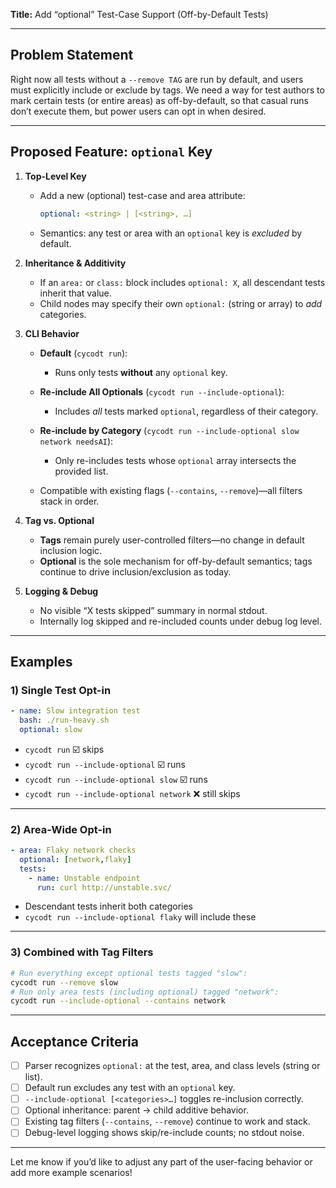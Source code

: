**Title:**  Add “optional” Test-Case Support (Off-by-Default Tests)

---

## Problem Statement

Right now all tests without a `--remove TAG` are run by default, and users must explicitly include or exclude by tags. We need a way for test authors to mark certain tests (or entire areas) as off-by-default, so that casual runs don’t execute them, but power users can opt in when desired.

---

## Proposed Feature: `optional` Key

1. **Top-Level Key**

   * Add a new (optional) test-case and area attribute:

     ```yaml
     optional: <string> | [<string>, …]
     ```
   * Semantics: any test or area with an `optional` key is *excluded* by default.

2. **Inheritance & Additivity**

   * If an `area:` or `class:` block includes `optional: X`, all descendant tests inherit that value.
   * Child nodes may specify their own `optional:` (string or array) to *add* categories.

3. **CLI Behavior**

   * **Default** (`cycodt run`):

     * Runs only tests **without** any `optional` key.
   * **Re-include All Optionals** (`cycodt run --include-optional`):

     * Includes *all* tests marked `optional`, regardless of their category.
   * **Re-include by Category** (`cycodt run --include-optional slow network needsAI`):

     * Only re-includes tests whose `optional` array intersects the provided list.
   * Compatible with existing flags (`--contains`, `--remove`)—all filters stack in order.

4. **Tag vs. Optional**

   * **Tags** remain purely user-controlled filters—no change in default inclusion logic.
   * **Optional** is the sole mechanism for off-by-default semantics; tags continue to drive inclusion/exclusion as today.

5. **Logging & Debug**

   * No visible “X tests skipped” summary in normal stdout.
   * Internally log skipped and re-included counts under debug log level.

---

## Examples

### 1) Single Test Opt-in

```yaml
- name: Slow integration test
  bash: ./run-heavy.sh
  optional: slow
```

* `cycodt run` ☑️ skips
* `cycodt run --include-optional` ☑️ runs
* `cycodt run --include-optional slow` ☑️ runs
* `cycodt run --include-optional network` ❌ still skips

---

### 2) Area-Wide Opt-in

```yaml
- area: Flaky network checks
  optional: [network,flaky]
  tests:
    - name: Unstable endpoint
      run: curl http://unstable.svc/
```

* Descendant tests inherit both categories
* `cycodt run --include-optional flaky` will include these

---

### 3) Combined with Tag Filters

```bash
# Run everything except optional tests tagged "slow":
cycodt run --remove slow
# Run only area tests (including optional) tagged "network":
cycodt run --include-optional --contains network
```

---

## Acceptance Criteria

* [ ] Parser recognizes `optional:` at the test, area, and class levels (string or list).
* [ ] Default run excludes any test with an `optional` key.
* [ ] `--include-optional [<categories>…]` toggles re-inclusion correctly.
* [ ] Optional inheritance: parent → child additive behavior.
* [ ] Existing tag filters (`--contains`, `--remove`) continue to work and stack.
* [ ] Debug-level logging shows skip/re-include counts; no stdout noise.

---

Let me know if you’d like to adjust any part of the user-facing behavior or add more example scenarios!
